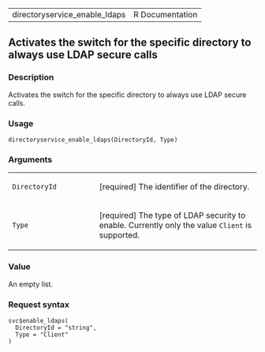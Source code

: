 <table style="width: 100%;">
<tbody>
<tr class="odd">
<td>directoryservice_enable_ldaps</td>
<td style="text-align: right;">R Documentation</td>
</tr>
</tbody>
</table>

## Activates the switch for the specific directory to always use LDAP secure calls

### Description

Activates the switch for the specific directory to always use LDAP
secure calls.

### Usage

    directoryservice_enable_ldaps(DirectoryId, Type)

### Arguments

<table>
<colgroup>
<col style="width: 35%" />
<col style="width: 65%" />
</colgroup>
<tbody>
<tr class="odd">
<td><code
id="directoryservice_enable_ldaps_:_DirectoryId">DirectoryId</code></td>
<td><p>[required] The identifier of the directory.</p></td>
</tr>
<tr class="even">
<td><code id="directoryservice_enable_ldaps_:_Type">Type</code></td>
<td><p>[required] The type of LDAP security to enable. Currently only
the value <code>Client</code> is supported.</p></td>
</tr>
</tbody>
</table>

### Value

An empty list.

### Request syntax

    svc$enable_ldaps(
      DirectoryId = "string",
      Type = "Client"
    )
